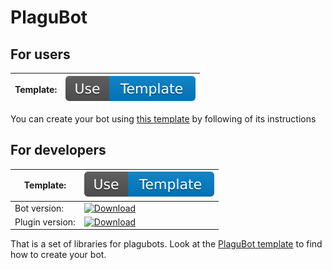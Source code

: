 # PlaguBot

## For users

| Template: | [![Use template](badges/use_template.svg)](https://github.com/InsanusMokrassar/PlaguBotBotTemplate/generate) |
|-----------|-----------------------------------------------------------------------------------------------------------------|

You can create your bot using
[this template](https://insanusmokrassar.github.io/PlaguBotBotTemplate/) by following of its instructions

## For developers

| Template: | [![Use template](badges/use_template.svg)](https://github.com/InsanusMokrassar/PlaguBotPluginTemplate/generate) |
|-----------|-----------------------------------------------------------------------------------------------------------------|
| Bot version: | [![Download](https://api.bintray.com/packages/insanusmokrassar/PlaguBot/plagubot.bot/images/download.svg)](https://bintray.com/insanusmokrassar/PlaguBot/plagubot.bot/_latestVersion) |
| Plugin version: | [![Download](https://api.bintray.com/packages/insanusmokrassar/PlaguBot/plagubot.plugin/images/download.svg)](https://bintray.com/insanusmokrassar/PlaguBot/plagubot.plugin/_latestVersion) |

That is a set of libraries for plagubots. Look at the
[PlaguBot template](https://github.com/InsanusMokrassar/PlaguBotPluginTemplate) to find how to create your bot.
